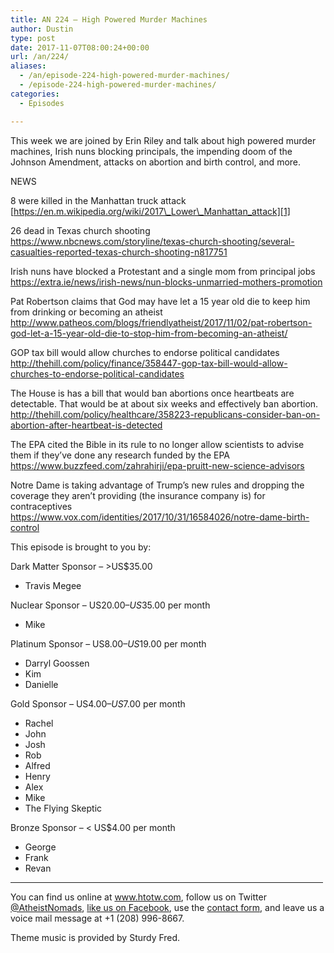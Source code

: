 ```yaml
---
title: AN 224 – High Powered Murder Machines
author: Dustin
type: post
date: 2017-11-07T08:00:24+00:00
url: /an/224/
aliases:
  - /an/episode-224-high-powered-murder-machines/
  - /episode-224-high-powered-murder-machines/
categories:
  - Episodes

---
```

<div id="buzzsprout-player-10552885"></div><script src="https://www.buzzsprout.com/1983601/10552885-episode-224-high-powered-murder-machines.js?container_id=buzzsprout-player-10552885&player=small" type="text/javascript" charset="utf-8"></script>

  
This week we are joined by Erin Riley and talk about high powered murder machines, Irish nuns blocking principals, the impending doom of the Johnson Amendment, attacks on abortion and birth control, and more.
<!--more-->
NEWS

8 were killed in the Manhattan truck attack  
[https://en.m.wikipedia.org/wiki/2017\_Lower\_Manhattan_attack][1]

26 dead in Texas church shooting  
 <https://www.nbcnews.com/storyline/texas-church-shooting/several-casualties-reported-texas-church-shooting-n817751>

Irish nuns have blocked a Protestant and a single mom from principal jobs  
 <https://extra.ie/news/irish-news/nun-blocks-unmarried-mothers-promotion>

Pat Robertson claims that God may have let a 15 year old die to keep him from drinking or becoming an atheist  
 <http://www.patheos.com/blogs/friendlyatheist/2017/11/02/pat-robertson-god-let-a-15-year-old-die-to-stop-him-from-becoming-an-atheist/>

GOP tax bill would allow churches to endorse political candidates  
 <http://thehill.com/policy/finance/358447-gop-tax-bill-would-allow-churches-to-endorse-political-candidates>

The House is has a bill that would ban abortions once heartbeats are detectable. That would be at about six weeks and effectively ban abortion.  
 <http://thehill.com/policy/healthcare/358223-republicans-consider-ban-on-abortion-after-heartbeat-is-detected>

The EPA cited the Bible in its rule to no longer allow scientists to advise them if they&#8217;ve done any research funded by the EPA  
 <https://www.buzzfeed.com/zahrahirji/epa-pruitt-new-science-advisors>

Notre Dame is taking advantage of Trump&#8217;s new rules and dropping the coverage they aren&#8217;t providing (the insurance company is) for contraceptives  
 <https://www.vox.com/identities/2017/10/31/16584026/notre-dame-birth-control>

This episode is brought to you by:

Dark Matter Sponsor – >US$35.00  
* Travis Megee  

Nuclear Sponsor – US$20.00 – US$35.00 per month  
* Mike  

Platinum Sponsor – US$8.00 – US$19.00 per month  
* Darryl Goossen  
* Kim  
* Danielle  

Gold Sponsor – US$4.00 – US$7.00 per month  
* Rachel  
* John  
* Josh  
* Rob  
* Alfred  
* Henry  
* Alex  
* Mike  
* The Flying Skeptic  

Bronze Sponsor – < US$4.00 per month  
* George  
* Frank  
* Revan

<hr width="500" />

You can find us online at <a href="https://www.htotw.com/" target="_blank" rel="noopener">www.htotw.com</a>, follow us on Twitter <a href="https://htotw.com/twitter" target="_blank" rel="noopener">@AtheistNomads</a>, <a href="https://htotw.com/facebook" target="_blank" rel="noopener">like us on Facebook</a>, use the [contact form](https://htotw.com/contact), and leave us a voice mail message at +1 (208) 996-8667.

Theme music is provided by Sturdy Fred.

 [1]: https://en.m.wikipedia.org/wiki/2017_Lower_Manhattan_attack